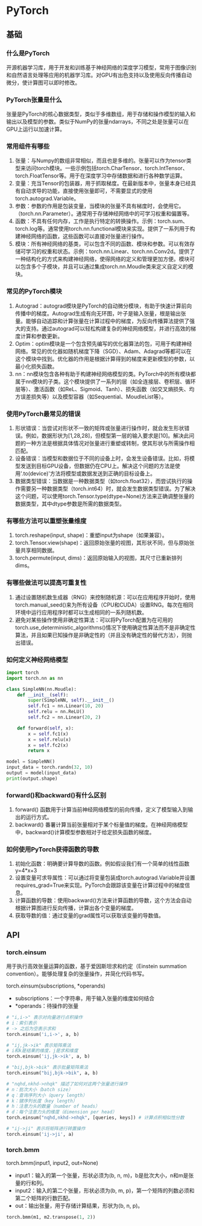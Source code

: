 # PyTorch

## 基础

### 什么是PyTorch

开源机器学习库，用于开发和训练基于神经网络的深度学习模型，常用于图像识别和自然语言处理等应用的机器学习库。对GPU有出色支持以及使用反向传播自动微分，使计算图可以即时修改。

### PyTorch张量是什么

张量是PyTorch的核心数据类型，类似于多维数组，用于存储和操作模型的输入和输出以及模型的参数。类似于NumPy的张量ndarrays，不同之处是张量可以在GPU上运行以加速计算。

### 常用组件有哪些

1. 张量：与Numpy的数组非常相似，而且也是多维的。张量可以作为tensor类型来访问torch模块。一些示例包括torch.CharTensor、torch.IntTensor、torch.FloatTensor等。用于在深度学习中存储数据和进行各种数学运算。
2. 变量：充当Tensor的包装器，用于抓取梯度。在最新版本中，张量本身已经具有自动求导的功能，直接使用张量即可，不需要显式的使用torch.autograd.Variable。
3. 参数：参数的作用是包装变量，当模块的张量不具有梯度时，会使用它。（torch.nn.Parameter）。通常用于存储神经网络中的可学习权重和偏置等。
4. 函数：不具有任何内存，工作是执行特定的转换操作。示例：torch.sum、torch.log等。通常使用torch.nn.functional模块来实现。提供了一系列用于构建神经网络的函数，这些函数可以直接对张量进行操作。
5. 模块：所有神经网络的基类，可以包含不同的函数、模块和参数。可以有效存储可学习的权重和状态。示例：torch.nn.Linear、torch.nn.Conv2d。提供了一种结构化的方式来构建神经网络，使得网络的定义和管理更加方便。模块可以包含多个子模块，并且可以通过集成torch.nn.Moudle类来定义自定义的模块。

### 常见的PyTorch模块

1. Autograd：autograd模块是PyTorch的自动微分模块，有助于快速计算前向传播中的梯度。Autograd生成有向无环图，叶子是输入张量，根是输出张量。能够自动追踪和计算张量在计算过程中的梯度，为反向传播算法提供了强大的支持。通过autograd可以轻松构建复杂的神经网络模型，并进行高效的梯度计算和参数更新。
2. Optim：optim模块是一个包含预先编写的优化器算法的包，可用于构建神经网络。常见的优化器如随机梯度下降（SGD）、Adam、Adagrad等都可以在这个模块中找到。优化器的作用是根据计算得到的梯度来更新模型的参数，以最小化损失函数。
3. nn：nn模块包含各种有助于构建神经网络模型的类。PyTorch中的所有模块都属于nn模块的子类。这个模块提供了一系列的层（如全连接层、卷积层、循环层等）、激活函数（如ReL、Sigmoid、Tanh）、损失函数（如交叉熵损失、均方误差损失等）以及模型容器（如Sequential、MoudleList等）。

### 使用PyTorch最常见的错误

1. 形状错误：当尝试对形状不一致的矩阵或张量进行操作时，就会发生形状错误。例如，数据形状为[1,28,28]，但模型第一层的输入要求是[10]。解决此问题的一种方法是根据具体情况对张量进行重塑或转制，使其形状与所需操作相匹配。
2. 设备错误：当模型和数据位于不同的设备上时，会发生设备错误。比如，将模型发送到目标GPU设备，但数据仍在CPU上。解决这个问题的方法是使用'.to(device)'方法将模型或数据发送到正确的目标设备上。
3. 数据类型错误：当数据是一种数据类型（如torch.float32），而尝试执行的操作需要另一种数据类型（torch.int64）时，就会发生数据类型错误。为了解决这个问题，可以使用torch.Tensor.type(dtype=None)方法来正确调整张量的数据类型，其中dtype参数是所需的数据类型。

### 有哪些方法可以重塑张量维度

1. torch.reshape(input, shape)：重塑input为shape（如果兼容）。
2. torch.Tensor.view(shape)：返回原始张量的视图，其形状不同，但与原始张量共享相同数据。
3. torch.permute(input, dims)：返回原始输入的视图，其尺寸已重新排列dims。

### 有哪些做法可以提高可重复性

1. 通过设置随机数生成器（RNG）来控制随机源：可以在应用程序开始时，使用torch.manual_seed()来为所有设备（CPU和CUDA）设置RNG。每次在相同环境中运行应用程序时都可以生成相同的一系列随机数。
2. 避免对某些操作使用非确定性算法：可以将PyTorch配置为在可用的torch.use_deterministic_algorithms()情况下使用确定性算法而不是非确定性算法，并且如果已知操作是非确定性的（并且没有确定性的替代方法），则抛出错误。

### 如何定义神经网络模型

```Python
import torch
import torch.nn as nn

class SimpleNN(nn.Moudle):
    def __init__(self):
        super(SimpleNN, self).__init__()
        self.fc1 = nn.Linear(10, 20)
        self.relu = nn.ReLU()
        self.fc2 = nn.Linear(20, 2)

    def forward(self, x):
        x = self.fc1(x)
        x = self.relu(x)
        x = self.fc2(x)
        return x

model = SimpleNN()
input_data = torch.randn(32, 10)
output = model(input_data)
print(output.shape)
```

### forward()和backward()有什么区别

1. forward() 函数用于计算当前神经网络模型的前向传播，定义了模型输入到输出的运行方式。
2. backward() 番薯计算当前张量相对于某个标量值的梯度。在神经网络模型中，backward()计算模型参数相对于给定损失函数的梯度。

### 如何使用PyTorch获得函数的导数

1. 初始化函数：明确要计算导数的函数。例如假设我们有一个简单的线性函数y=4*x+3
2. 设置变量可求导属性：可以通过将变量包装成torch.autograd.Variable并设置requires_grad=True来实现。PyTorch会跟踪该变量在计算过程中的梯度信息。
3. 计算函数的导数：使用backward()方法来计算函数的导数，这个方法会自动根据计算图进行反向传播，计算出各个变量的梯度。
4. 获取导数的值：通过变量的grad属性可以获取该变量的导数值。

## API

### torch.einsum

用于执行高效张量运算的函数，基于爱因斯坦求和约定（Einstein summation convention）。能够处理复杂的张量操作，并简化代码书写。

torch.einsum(subscriptions, *operands)

- subscriptions：一个字符串，用于输入张量的维度如何结合
- *operands：待操作的张量

```python
# "i,i->" 表示对向量进行点积操作
# i：索引表示
# -> 之后为空表示求和
torch.einsum('i,i->', a, b)

# "ij,jk->ik" 表示矩阵乘法
# i和k是结果的维度，j是求和维度
torch.einsum('ij,jk->ik', a, b)

# "bij,bjk->bik" 表示批量矩阵乘法
torch.einsum("bij,bjk->bik", a, b)

# "nqhd,nkhd->nhqk" 描述了如何对这两个张量进行操作
# n：批次大小（batch size）
# q：查询序列大小（query length）
# k：键序列长度（key length）
# h：注意力头的数量（number of heads）
# d：每个注意力头的维度（dimension per head）
torch.einsum("nqhd,nkhd->nhqk", [queries, keys]) # 计算点积相似性分数

# "ij->ji" 表示将矩阵进行转置操作
torch.einsum('ij->ji', a)
```

### torch.bmm

torch.bmm(input1, input2, out=None)

- input1：输入的第一个张量，形状必须为(b, n, m)，b是批次大小，n和m是张量的行和列。
- input2：输入的第二个张量，形状必须为(b, m, p)，第一个矩阵的列数必须和第二个矩阵的行数匹配。
- out：输出张量，用于存储计算结果，形状为(b, n, p)。

```python
torch.bmm(m1, m2.transpose(1, 2))
```

